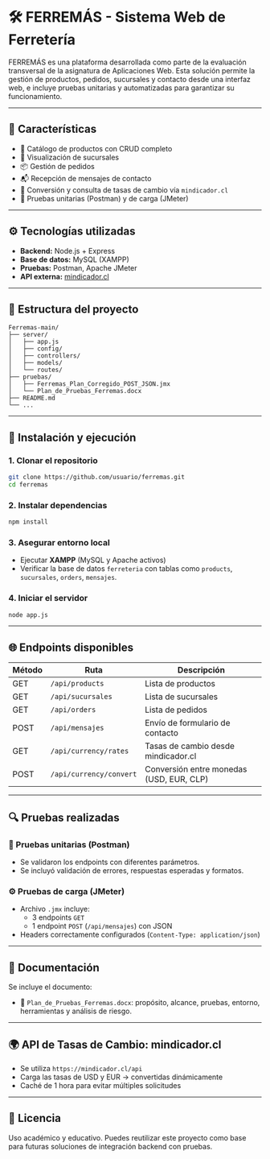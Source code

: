 
# 🛠️ FERREMÁS - Sistema Web de Ferretería

FERREMÁS es una plataforma desarrollada como parte de la evaluación transversal de la asignatura de Aplicaciones Web. Esta solución permite la gestión de productos, pedidos, sucursales y contacto desde una interfaz web, e incluye pruebas unitarias y automatizadas para garantizar su funcionamiento.

---

## 🌟 Características

- 🧾 Catálogo de productos con CRUD completo
- 🏢 Visualización de sucursales
- 📦 Gestión de pedidos
- 📬 Recepción de mensajes de contacto
- 💱 Conversión y consulta de tasas de cambio vía `mindicador.cl`
- 🧪 Pruebas unitarias (Postman) y de carga (JMeter)

---

## ⚙️ Tecnologías utilizadas

- **Backend:** Node.js + Express
- **Base de datos:** MySQL (XAMPP)
- **Pruebas:** Postman, Apache JMeter
- **API externa:** [mindicador.cl](https://mindicador.cl/api)

---

## 📁 Estructura del proyecto

```
Ferremas-main/
├── server/
│   ├── app.js
│   ├── config/
│   ├── controllers/
│   ├── models/
│   └── routes/
├── pruebas/
│   ├── Ferremas_Plan_Corregido_POST_JSON.jmx
│   └── Plan_de_Pruebas_Ferremas.docx
├── README.md
└── ...
```

---

## 🚀 Instalación y ejecución

### 1. Clonar el repositorio

```bash
git clone https://github.com/usuario/ferremas.git
cd ferremas
```

### 2. Instalar dependencias

```bash
npm install
```

### 3. Asegurar entorno local

- Ejecutar **XAMPP** (MySQL y Apache activos)
- Verificar la base de datos `ferreteria` con tablas como `products`, `sucursales`, `orders`, `mensajes`.

### 4. Iniciar el servidor

```bash
node app.js
```

---

## 🌐 Endpoints disponibles

| Método | Ruta                          | Descripción                        |
|--------|-------------------------------|------------------------------------|
| GET    | `/api/products`              | Lista de productos                 |
| GET    | `/api/sucursales`           | Lista de sucursales                |
| GET    | `/api/orders`               | Lista de pedidos                   |
| POST   | `/api/mensajes`             | Envío de formulario de contacto    |
| GET    | `/api/currency/rates`       | Tasas de cambio desde mindicador.cl |
| POST   | `/api/currency/convert`     | Conversión entre monedas (USD, EUR, CLP) |

---

## 🔍 Pruebas realizadas

### 🧪 Pruebas unitarias (Postman)

- Se validaron los endpoints con diferentes parámetros.
- Se incluyó validación de errores, respuestas esperadas y formatos.

### ⚙️ Pruebas de carga (JMeter)

- Archivo `.jmx` incluye:
  - 3 endpoints `GET`
  - 1 endpoint `POST` (`/api/mensajes`) con JSON
- Headers correctamente configurados (`Content-Type: application/json`)

---

## 📄 Documentación

Se incluye el documento:

- 📑 `Plan_de_Pruebas_Ferremas.docx`: propósito, alcance, pruebas, entorno, herramientas y análisis de riesgo.

---

## 🌍 API de Tasas de Cambio: mindicador.cl

- Se utiliza `https://mindicador.cl/api`
- Carga las tasas de USD y EUR → convertidas dinámicamente
- Caché de 1 hora para evitar múltiples solicitudes

---

## 📝 Licencia

Uso académico y educativo. Puedes reutilizar este proyecto como base para futuras soluciones de integración backend con pruebas.
